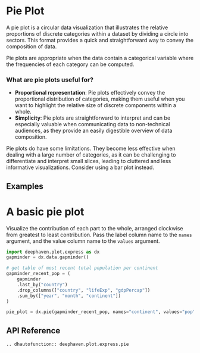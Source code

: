 # Pie Plot

A pie plot is a circular data visualization that illustrates the relative proportions of discrete categories within a dataset by dividing a circle into sectors. This format provides a quick and straightforward way to convey the composition of data.

Pie plots are appropriate when the data contain a categorical variable where the frequencies of each category can be computed.

### What are pie plots useful for?

- **Proportional representation**: Pie plots effectively convey the proportional distribution of categories, making them useful when you want to highlight the relative size of discrete components within a whole.
- **Simplicity**: Pie plots are straightforward to interpret and can be especially valuable when communicating data to non-technical audiences, as they provide an easily digestible overview of data composition.

Pie plots do have some limitations. They become less effective when dealing with a large number of categories, as it can be challenging to differentiate and interpret small slices, leading to cluttered and less informative visualizations. Consider using a bar plot instead.

## Examples

# A basic pie plot

Visualize the contribution of each part to the whole, arranged clockwise from greatest to least contribution. Pass the label column name to the `names` argument, and the value column name to the `values` argument.

```python order=pie_plot,gapminder_recent_pop,gapminder
import deephaven.plot.express as dx
gapminder = dx.data.gapminder()

# get table of most recent total population per continent
gapminder_recent_pop = (
    gapminder
    .last_by("country")
    .drop_columns(["country", "lifeExp", "gdpPercap"])
    .sum_by(["year", "month", "continent"])
)

pie_plot = dx.pie(gapminder_recent_pop, names="continent", values="pop")
```

## API Reference
```{eval-rst}
.. dhautofunction:: deephaven.plot.express.pie
```
